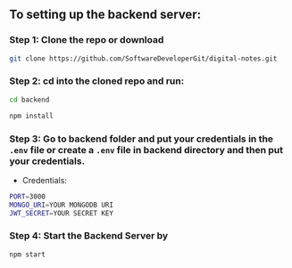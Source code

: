 ## To setting up the backend server:

### Step 1: Clone the repo or download

```bash
git clone https://github.com/SoftwareDeveloperGit/digital-notes.git
```
### Step 2: cd into the cloned repo and run:
```bash
cd backend
```
```bash
npm install
```
### Step 3: Go to backend folder and put your credentials in the `.env` file or create a `.env` file in backend directory and then put your credentials.

* Credentials:
```bash
PORT=3000
MONGO_URI=YOUR MONGODB URI
JWT_SECRET=YOUR SECRET KEY
```
### Step 4: Start the Backend Server by

```bash
npm start
```
